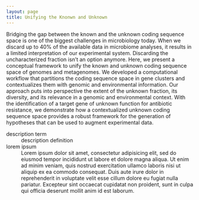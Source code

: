 ```yaml
---
layout: page
title: Unifying the Knonwn and Unknown
---
```


<p>
Bridging the gap between the known and the unknown coding sequence space is one of the biggest challenges in microbiology today. When we discard up to 40% of the available data in microbiome analyses, it results in a limited interpretation of our experimental system. Discarding the uncharacterized fraction isn’t an option anymore. Here, we present a conceptual framework to unify the known and unknown coding sequence space of genomes and metagenomes. We developed a computational workflow that partitions the coding sequence space in gene clusters and contextualizes them with genomic and environmental information. Our approach puts into perspective the extent of the unknown fraction, its diversity, and its relevance in a genomic and environmental context. With the identification of a target gene of unknown function for antibiotic resistance, we demonstrate how a contextualized unknown coding sequence space provides a robust framework for the generation of hypotheses that can be used to augment experimental data.
</p>

<div>
<dl>
<dt>description term</dt>
<dd>description definition</dd>
<dt>lorem ipsum</dt>
<dd>Lorem ipsum dolor sit amet, consectetur adipisicing elit, sed do eiusmod tempor incididunt ut labore et dolore magna aliqua. Ut enim ad minim veniam, quis nostrud exercitation ullamco laboris nisi ut aliquip ex ea commodo consequat. Duis aute irure dolor in reprehenderit in voluptate velit esse cillum dolore eu fugiat nulla pariatur. Excepteur sint occaecat cupidatat non proident, sunt in culpa qui officia deserunt mollit anim id est laborum.
</dd>
</dl>
</div>